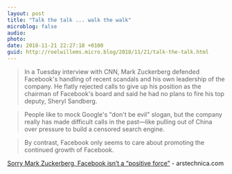 ```yaml
---
layout: post
title: "Talk the talk ... walk the walk"
microblog: false
audio: 
photo: 
date: 2018-11-21 22:27:18 +0100
guid: http://roelwillems.micro.blog/2018/11/21/talk-the-talk.html
---
```

> In a Tuesday interview with CNN, Mark Zuckerberg defended Facebook's handling of recent scandals and his own leadership of the company. He flatly rejected calls to give up his position as the chairman of Facebook's board and said he had no plans to fire his top deputy, Sheryl Sandberg.

<!-- -->
> People like to mock Google's "don't be evil" slogan, but the company really has made difficult calls in the past—like pulling out of China over pressure to build a censored search engine.

<!-- -->
> By contrast, Facebook only seems to care about promoting the continued growth of Facebook.

[Sorry Mark Zuckerberg, Facebook isn’t a “positive force”](https://arstechnica.com/tech-policy/2018/11/sorry-mark-zuckerberg-facebook-isnt-a-positive-force/) - arstechnica.com
